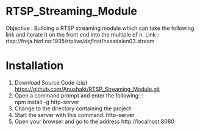 # RTSP_Streaming_Module

Objective : Building a RTSP streaming module which can take the following link and iterate it on the front end into the multiple of n.
Link : rtsp://freja.hiof.no:1935/rtplive/_definst_/hessdalen03.stream

# Installation
1. Download Source Code (zip) https://github.com/Anushakt/RTSP_Streaming_Module.git
2. Open a command prompt and enter the following: :  
   npm install -g http-server
3. Change to the directory containing the project
4. Start the server with this command:
   http-server
5. Open your browser and go to the address http://localhost:8080   
